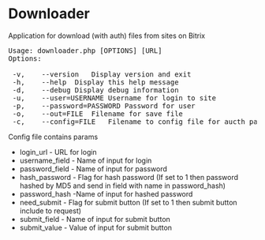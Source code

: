 # Downloader

Application for download (with auth) files from sites on Bitrix

<pre>
Usage: downloader.php [OPTIONS] [URL]
Options:

 -v, 	--version	Display version and exit
 -h, 	--help	Display this help message
 -d, 	--debug	Display debug information
 -u, 	--user=USERNAME	Username for login to site
 -p, 	--password=PASSWORD	Password for user
 -o, 	--out=FILE	Filename for save file
 -c, 	--config=FILE	Filename to config file for aucth params
</pre>
 
 Config file contains params
 
 * login_url - URL for login
 * username_field - Name of input for login
 * password_field - Name of input for password
 * hash_password - Flag for hash password (If set to 1 then password hashed by MD5 and send in field with name in password_hash)  
 * password_hash -Name of input for hashed password
 * need_submit - Flag for submit button (If set to 1 then submit button include to request)
 * submit_field - Name of input for submit button
 * submit_value - Value of input for submit button
 
 
 

